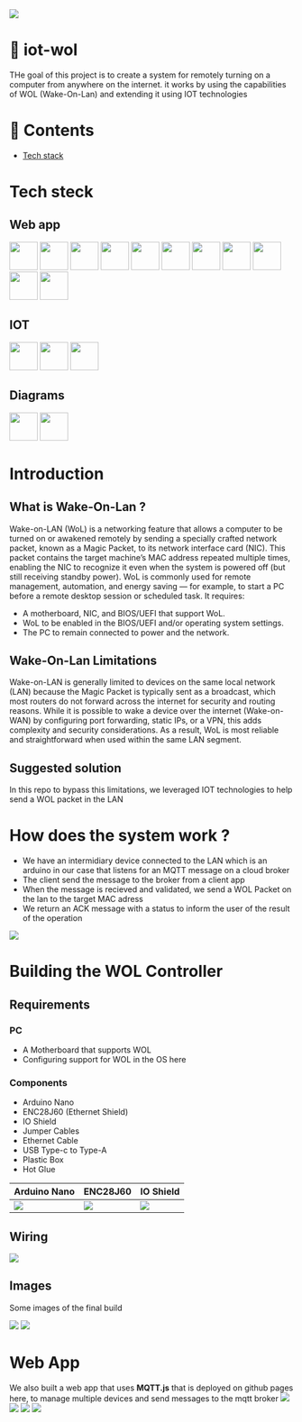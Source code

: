 <img src="https://raw.githubusercontent.com/devlotfi/iot-wol/main/github-assets/github-banner.png">

# 📜 iot-wol
THe goal of this project is to create a system for remotely turning on a computer from anywhere on the internet.
it works by using the capabilities of WOL (Wake-On-Lan) and extending it using IOT technologies

# 📌 Contents
- [Tech stack](#-tech-stack)

# Tech steck

## Web app
<p float="left">
  <img height="50px" src="https://devlotfi.github.io/stack-icons/icons/html.svg">
  <img height="50px" src="https://devlotfi.github.io/stack-icons/icons/css.svg">
  <img height="50px" src="https://devlotfi.github.io/stack-icons/icons/ts.svg">
  <img height="50px" src="https://devlotfi.github.io/stack-icons/icons/tailwind.svg">
  <img height="50px" src="https://devlotfi.github.io/stack-icons/icons/react.svg">
  <img height="50px" src="https://devlotfi.github.io/stack-icons/icons/fontawesome.svg">
  <img height="50px" src="https://devlotfi.github.io/stack-icons/icons/formik.svg">
  <img height="50px" src="https://devlotfi.github.io/stack-icons/icons/tanstack-router.svg">
  <img height="50px" src="https://devlotfi.github.io/stack-icons/icons/tanstack-query.svg">
  <img height="50px" src="https://devlotfi.github.io/stack-icons/icons/heroui.svg">
  <img height="50px" src="https://devlotfi.github.io/stack-icons/icons/vite.svg">
</p>

## IOT
<p float="left">
  <img height="50px" src="https://devlotfi.github.io/stack-icons/icons/arduino.svg">
  <img height="50px" src="https://devlotfi.github.io/stack-icons/icons/mqtt.svg">
  <img height="50px" src="https://devlotfi.github.io/stack-icons/icons/mosquitto.svg">
</p>

## Diagrams
<p float="left">
  <img height="50px" src="https://devlotfi.github.io/stack-icons/icons/drawio.svg">
  <img height="50px" src="https://devlotfi.github.io/stack-icons/icons/fritzing.svg">
</p>

# Introduction 

## What is Wake-On-Lan ?
Wake-on-LAN (WoL) is a networking feature that allows a computer to be turned on or awakened remotely by sending a specially crafted network packet, known as a Magic Packet, to its network interface card (NIC). This packet contains the target machine’s MAC address repeated multiple times, enabling the NIC to recognize it even when the system is powered off (but still receiving standby power).
WoL is commonly used for remote management, automation, and energy saving — for example, to start a PC before a remote desktop session or scheduled task. It requires:
- A motherboard, NIC, and BIOS/UEFI that support WoL.
- WoL to be enabled in the BIOS/UEFI and/or operating system settings.
- The PC to remain connected to power and the network.

## Wake-On-Lan Limitations
Wake-on-LAN is generally limited to devices on the same local network (LAN) because the Magic Packet is typically sent as a broadcast, which most routers do not forward across the internet for security and routing reasons. While it is possible to wake a device over the internet (Wake-on-WAN) by configuring port forwarding, static IPs, or a VPN, this adds complexity and security considerations. As a result, WoL is most reliable and straightforward when used within the same LAN segment.

## Suggested solution
In this repo to bypass this limitations, we leveraged IOT technologies to help send a WOL packet in the LAN

# How does the system work ?
- We have an intermidiary device connected to the LAN which is an arduino in our case that listens for an MQTT message on a cloud broker
- The client send the message to the broker from a client app
- When the message is recieved and validated, we send a WOL Packet on the lan to the target MAC adress
- We return an ACK message with a status to inform the user of the result of the operation

<img src="https://raw.githubusercontent.com/devlotfi/iot-wol/main/github-assets/diagrams/working-diagram.png">

# Building the WOL Controller

## Requirements

### PC
- A Motherboard that supports WOL
- Configuring support for WOL in the OS here

### Components
- Arduino Nano
- ENC28J60 (Ethernet Shield)
- IO Shield
- Jumper Cables
- Ethernet Cable
- USB Type-c to Type-A
- Plastic Box
- Hot Glue

| Arduino Nano | ENC28J60 | IO Shield |
| ------------- | ------------ | ------------ |
| <img src="https://raw.githubusercontent.com/devlotfi/iot-wol/main/github-assets/parts/arduino-nano.png"> | <img src="https://raw.githubusercontent.com/devlotfi/iot-wol/main/github-assets/parts/enc28j60.png"> | <img src="https://raw.githubusercontent.com/devlotfi/iot-wol/main/github-assets/parts/io-shield.png"> |


## Wiring

<img src="https://raw.githubusercontent.com/devlotfi/iot-wol/main/github-assets/diagrams/wiring-diagram.png">

## Images
Some images of the final build

<img src="https://raw.githubusercontent.com/devlotfi/iot-wol/main/github-assets/images/image-1.jpg">
<img src="https://raw.githubusercontent.com/devlotfi/iot-wol/main/github-assets/images/image-2.jpg">


# Web App
We also built a web app that uses **MQTT.js** that is deployed on github pages here, to manage multiple devices and send messages to the mqtt broker
<img src="https://raw.githubusercontent.com/devlotfi/iot-wol/main/github-assets/preview/preview-1.png">
<img src="https://raw.githubusercontent.com/devlotfi/iot-wol/main/github-assets/preview/preview-2.png">
<img src="https://raw.githubusercontent.com/devlotfi/iot-wol/main/github-assets/preview/preview-3.png">
<img src="https://raw.githubusercontent.com/devlotfi/iot-wol/main/github-assets/preview/preview-4.png">
